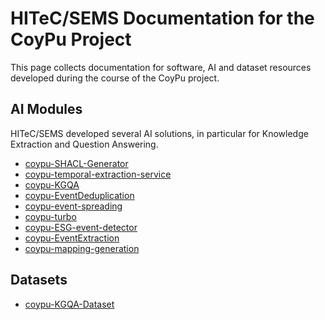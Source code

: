 # HITeC/SEMS Documentation for the CoyPu Project

This page collects documentation for software, AI and dataset resources developed during the course of the CoyPu project.

## AI Modules

HITeC/SEMS developed several AI solutions, in particular for Knowledge Extraction and Question Answering.

- [coypu-SHACL-Generator](coypu-SHACL-Generator)
- [coypu-temporal-extraction-service](coypu-temporal-extraction-service)
- [coypu-KGQA](coypu-KGQA)
- [coypu-EventDeduplication](coypu-EventDeduplication)
- [coypu-event-spreading](coypu-event-spreading)
- [coypu-turbo](coypu-turbo)
- [coypu-ESG-event-detector](coypu-ESG-event-detector)
- [coypu-EventExtraction](coypu-EventExtraction)
- [coypu-mapping-generation](coypu-mapping-generation)

## Datasets

- [coypu-KGQA-Dataset](coypu-KGQA-Dataset)

